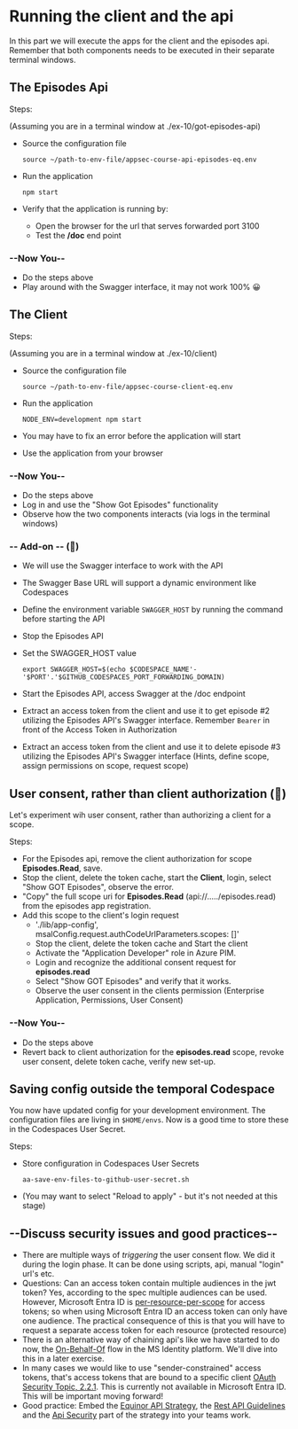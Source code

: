 # Running the client and the api

In this part we will execute the apps for the client and the episodes api. Remember that both components needs to be executed in their separate terminal windows.


## The Episodes Api

Steps:

(Assuming you are in a terminal window at ./ex-10/got-episodes-api)
  
* Source the configuration file

    ```shell
    source ~/path-to-env-file/appsec-course-api-episodes-eq.env 
    ```

* Run the application 

    ```shell
    npm start 
    ```

* Verify that the application is running by:
  * Open the browser for the url that serves forwarded port 3100
  * Test the **/doc** end point

### --Now You--

* Do the steps above
* Play around with the Swagger interface, it may not work 100% 😀


## The Client


Steps:

(Assuming you are in a terminal window at ./ex-10/client)
  
* Source the configuration file

    ```shell
    source ~/path-to-env-file/appsec-course-client-eq.env
    ```

* Run the application
  
    ```shell
    NODE_ENV=development npm start 
    ```

* You may have to fix an error before the application will start
* Use the application from your browser

### --Now You--

* Do the steps above
* Log in and use the "Show Got Episodes" functionality
* Observe how the two components interacts (via logs in the terminal windows)

### -- Add-on -- (🥸)

* We will use the Swagger interface to work with the API
* The Swagger Base URL will support a dynamic environment like Codespaces
* Define the environment variable `SWAGGER_HOST` by running the command before starting the API
* Stop the Episodes API
* Set the SWAGGER_HOST value

  ```shell
  export SWAGGER_HOST=$(echo $CODESPACE_NAME'-'$PORT'.'$GITHUB_CODESPACES_PORT_FORWARDING_DOMAIN)
  ```
* Start the Episodes API, access Swagger at the /doc endpoint
* Extract an access token from the client and use it to get episode #2 utilizing the Episodes API's Swagger interface. Remember `Bearer` in front of the Access Token in Authorization
* Extract an access token from the client and use it to delete episode #3 utilizing the Episodes API's Swagger interface (Hints, define scope, assign permissions on scope, request scope)
  

## User consent, rather than client authorization (🥸)

Let's experiment wih user consent, rather than authorizing a client for a scope.

Steps:

* For the Episodes api, remove the client authorization for scope **Episodes.Read**, save.
* Stop the client, delete the token cache, start the **Client**, login, select "Show GOT Episodes", observe the error.
* "Copy" the full scope uri for **Episodes.Read** (api://...../episodes.read) from the episodes app registration.
* Add this scope to the client's login request
  * './lib/app-config', msalConfig.request.authCodeUrlParameters.scopes: []'
  * Stop the client, delete the token cache and Start the client
  * Activate the "Application Developer" role in Azure PIM.
  * Login and recognize the additional consent request for **episodes.read**
  * Select "Show GOT Episodes" and verify that it works.
  * Observe the user consent in the clients permission (Enterprise Application, Permissions, User Consent)

### --Now You--

* Do the steps above
* Revert back to client authorization for the **episodes.read** scope, revoke user consent, delete token cache, verify new set-up.

## Saving config outside the temporal Codespace

You now have updated config for your development environment. The configuration files are living in `$HOME/envs`. Now is a good time to store these in the Codespaces User Secret.

Steps:

* Store configuration in Codespaces User Secrets
  ```shell
  aa-save-env-files-to-github-user-secret.sh
  ```
* (You may want to select "Reload to apply" - but it's not needed at this stage)

## --Discuss security issues and good practices--

* There are multiple ways of *triggering* the user consent flow. We did it during the login phase. It can be done using scripts, api, manual "login" url's etc.
* Questions: Can an access token contain multiple audiences in the jwt token? Yes, according to the spec multiple audiences can be used. However, Microsoft Entra ID is [per-resource-per-scope](https://github.com/AzureAD/microsoft-authentication-library-for-js/blob/dev/lib/msal-browser/docs/resources-and-scopes.md) for access tokens; so when using Microsoft Entra ID an access token can only have one audience. The practical consequence of this is that you will have to request a separate access token for each resource (protected resource)
* There is an alternative way of chaining api's like we have started to do now, the [On-Behalf-Of](https://docs.microsoft.com/en-us/azure/active-directory/develop/v2-oauth2-on-behalf-of-flow) flow in the MS Identity platform. We'll dive into this in a later exercise.
* In many cases we would like to use "sender-constrained" access tokens, that's access tokens that are bound to a specific client [OAuth Security Topic, 2.2.1](https://datatracker.ietf.org/doc/html/draft-ietf-oauth-security-topics#section-2.2.1). This is currently not available in Microsoft Entra ID. This will be important moving forward!
* Good practice: Embed the [Equinor API Strategy](https://github.com/equinor/api-strategy), the [Rest API Guidelines](https://github.com/equinor/api-strategy/blob/master/docs/rest_guidelines.md) and the [Api Security](https://github.com/equinor/api-strategy/blob/master/docs/strategy.md#api-security) part of the strategy into your teams work.

